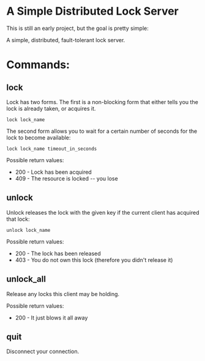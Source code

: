 # A Simple Distributed Lock Server

This is still an early project, but the goal is pretty simple:

A simple, distributed, fault-tolerant lock server.

# Commands:

## lock

Lock has two forms.  The first is a non-blocking form that either tells you
the lock is already taken, or acquires it.

    lock lock_name

The second form allows you to wait for a certain number of seconds for the
lock to become available:

    lock lock_name timeout_in_seconds

Possible return values:

* 200 - Lock has been acquired
* 409 - The resource is locked -- you lose

## unlock

Unlock releases the lock with the given key if the current client has acquired
that lock:

    unlock lock_name

Possible return values:

* 200 - The lock has been released
* 403 - You do not own this lock (therefore you didn't release it)

## unlock\_all

Release any locks this client may be holding.

Possible return values:

* 200 - It just blows it all away

## quit

Disconnect your connection.

